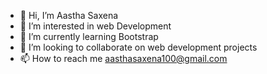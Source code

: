 - 👋 Hi, I’m Aastha Saxena
- 👀 I’m interested in web Development
- 🌱 I’m currently learning Bootstrap
- 💞️ I’m looking to collaborate on web development projects
- 📫 How to reach me aasthasaxena100@gmail.com

<!---
Srianya/Srianya is a ✨ special ✨ repository because its `README.md` (this file) appears on your GitHub profile.
You can click the Preview link to take a look at your changes.
--->
